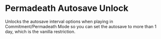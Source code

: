 # Permadeath Autosave Unlock

Unlocks the autosave interval options when playing in Commitment/Permadeath Mode so you can set the autosave to more than 1 day, which is the vanilla restriction.